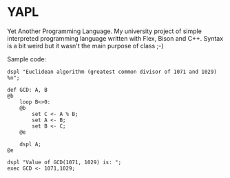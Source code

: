 YAPL
====

Yet Another Programming Language. My university project of simple interpreted programming language written with Flex, Bison and C++. Syntax is a bit weird but it wasn't the main purpose of class ;-)

Sample code:

	dspl "Euclidean algorithm (greatest common divisor of 1071 and 1029) %n";

	def GCD: A, B
	@b
		loop B<>0:
		@b
			set C <- A % B;
			set A <- B;
			set B <- C;
		@e
		
		dspl A;
	@e

	dspl "Value of GCD(1071, 1029) is: ";
	exec GCD <- 1071,1029;